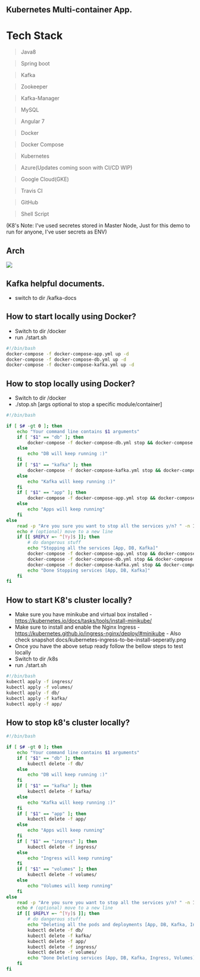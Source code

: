 ## Kubernetes Multi-container App.
# Tech Stack
> Java8

> Spring boot

> Kafka

> Zookeeper

> Kafka-Manager

> MySQL

> Angular 7

> Docker

> Docker Compose

> Kubernetes

> Azure(Updates coming soon with CI/CD WIP)

> Google Cloud(GKE)

> Travis CI

> GitHub

> Shell Script

(K8's Note: I've used secretes stored in Master Node, Just for this demo to run for anyone, I've user secrets as ENV)

## Arch
<img src='https://github.com/majidshaikh16/Kafka/blob/master/arch/Kubernetes-Multi-Cotnainer.jpg'/>

## Kafka helpful documents.
- switch to dir /kafka-docs

## How to start locally using Docker?
- Switch to dir /docker
- run ./start.sh
```sh
#!/bin/bash
docker-compose -f docker-compose-app.yml up -d
docker-compose -f docker-compose-db.yml up -d
docker-compose -f docker-compose-kafka.yml up -d
```
## How to stop locally using Docker?
- Switch to dir /docker
- ./stop.sh [args optional to stop a specific module/container]
```sh
#!/bin/bash

if [ $# -gt 0 ]; then
    echo "Your command line contains $1 arguments"
    if [ "$1" == "db" ]; then
        docker-compose -f docker-compose-db.yml stop && docker-compose -f docker-compose-db.yml rm -f
    else
        echo "DB will keep running :)"
    fi
    if [ "$1" == "kafka" ]; then
        docker-compose -f docker-compose-kafka.yml stop && docker-compose -f docker-compose-kafka.yml rm -f
    else
        echo "Kafka will keep running :)"
    fi
    if [ "$1" == "app" ]; then
        docker-compose -f docker-compose-app.yml stop && docker-compose -f docker-compose-app.yml rm -f
    else
        echo "Apps will keep running"
    fi
else
    read -p "Are you sure you want to stop all the services y/n? " -n 1 -r
    echo # (optional) move to a new line
    if [[ $REPLY =~ ^[Yy]$ ]]; then
        # do dangerous stuff
        echo "Stopping all the services [App, DB, Kafka]"
        docker-compose -f docker-compose-app.yml stop && docker-compose -f docker-compose-app.yml rm -f
        docker-compose -f docker-compose-db.yml stop && docker-compose -f docker-compose-db.yml rm -f
        docker-compose -f docker-compose-kafka.yml stop && docker-compose -f docker-compose-kafka.yml rm -f
        echo "Done Stopping services [App, DB, Kafka]"
    fi
fi

```
## How to start K8's cluster locally?
- Make sure you have minikube and virtual box installed
        - https://kubernetes.io/docs/tasks/tools/install-minikube/
- Make sure to install and enable the Nginx Ingress
        - https://kubernetes.github.io/ingress-nginx/deploy/#minikube
        - Also check snapshot docs/kubernetes-ingress-to-be-install-seperatly.png
- Once you have the above setup ready follow the bellow steps to test locally
- Switch to dir /k8s
- run ./start.sh
```sh
#!/bin/bash
kubectl apply -f ingress/
kubectl apply -f volumes/
kubectl apply -f db/
kubectl apply -f kafka/
kubectl apply -f app/
```

## How to stop k8's cluster locally?
```sh
#!/bin/bash

if [ $# -gt 0 ]; then
    echo "Your command line contains $1 arguments"
    if [ "$1" == "db" ]; then
        kubectl delete -f db/
    else
        echo "DB will keep running :)"
    fi
    if [ "$1" == "kafka" ]; then
        kubectl delete -f kafka/
    else
        echo "Kafka will keep running :)"
    fi
    if [ "$1" == "app" ]; then
        kubectl delete -f app/
    else
        echo "Apps will keep running"
    fi
    if [ "$1" == "ingress" ]; then
        kubectl delete -f ingress/
    else
        echo "Ingress will keep running"
    fi
    if [ "$1" == "volumes" ]; then
        kubectl delete -f volumes/
    else
        echo "Volumes will keep running"
    fi
else
    read -p "Are you sure you want to stop all the services y/n? " -n 1 -r
    echo # (optional) move to a new line
    if [[ $REPLY =~ ^[Yy]$ ]]; then
        # do dangerous stuff
        echo "Deleting all the pods and deployments [App, DB, Kafka, Ingress, Volumes]"
        kubectl delete -f db/
        kubectl delete -f kafka/
        kubectl delete -f app/
        kubectl delete -f ingress/
        kubectl delete -f volumes/
        echo "Done Deleting services [App, DB, Kafka, Ingress, Volumes]"
    fi
fi
```

